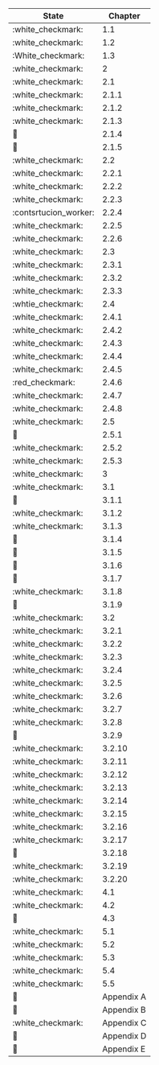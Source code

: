 | State                 | Chapter     |
| --------------------- | ----------- |
| :white_checkmark:     | 1.1         |
| :white_checkmark:     | 1.2         |
| :White_checkmark:     | 1.3         |
| :white_checkmark:     | 2           |
| :white_checkmark:     | 2.1         |
| :white_checkmark:     | 2.1.1       |
| :white_checkmark:     | 2.1.2       |
| :white_checkmark:     | 2.1.3       |
| :construction_worker: | 2.1.4       |
| :construction_worker: | 2.1.5       |
| :white_checkmark:     | 2.2         |
| :white_checkmark:     | 2.2.1       |
| :white_checkmark:     | 2.2.2       |
| :white_checkmark:     | 2.2.3       |
| :contsrtucion_worker: | 2.2.4       |
| :white_checkmark:     | 2.2.5       |
| :white_checkmark:     | 2.2.6       |
| :white_checkmark:     | 2.3         |
| :white_checkmark:     | 2.3.1       |
| :white_checkmark:     | 2.3.2       |
| :white_checkmark:     | 2.3.3       |
| :whtie_checkmark:     | 2.4         |
| :white_checkmark:     | 2.4.1       |
| :white_checkmark:     | 2.4.2       |
| :white_checkmark:     | 2.4.3       |
| :white_checkmark:     | 2.4.4       |
| :white_checkmark:     | 2.4.5       |
| :red_checkmark:       | 2.4.6       |
| :white_checkmark:     | 2.4.7       |
| :white_checkmark:     | 2.4.8       |
| :white_checkmark:     | 2.5         |
| :construction_worker: | 2.5.1       |
| :white_checkmark:     | 2.5.2       |
| :white_checkmark:     | 2.5.3       |
| :white_checkmark:     | 3           |
| :white_checkmark:     | 3.1         |
| :construction_worker: | 3.1.1       |
| :white_checkmark:     | 3.1.2       |
| :white_checkmark:     | 3.1.3       |
| :construction_worker: | 3.1.4       |
| :construction_worker: | 3.1.5       |
| :construction_worker: | 3.1.6       |
| :construction_worker: | 3.1.7       |
| :white_checkmark:     | 3.1.8       |
| :construction_worker: | 3.1.9       |
| :white_checkmark:     | 3.2         |
| :white_checkmark:     | 3.2.1       |
| :white_checkmark:     | 3.2.2       |
| :white_checkmark:     | 3.2.3       |
| :white_checkmark:     | 3.2.4       |
| :white_checkmark:     | 3.2.5       |
| :white_checkmark:     | 3.2.6       |
| :white_checkmark:     | 3.2.7       |
| :white_checkmark:     | 3.2.8       |
| :construction_worker: | 3.2.9       |
| :white_checkmark:     | 3.2.10      |
| :white_checkmark:     | 3.2.11      |
| :white_checkmark:     | 3.2.12      |
| :white_checkmark:     | 3.2.13      |
| :white_checkmark:     | 3.2.14      |
| :white_checkmark:     | 3.2.15      |
| :white_checkmark:     | 3.2.16      |
| :white_checkmark:     | 3.2.17      |
| :red_circle:          | 3.2.18      |
| :white_checkmark:     | 3.2.19      |
| :white_checkmark:     | 3.2.20      |
| :white_checkmark:     | 4.1         |
| :white_checkmark:     | 4.2         |
| :construction_worker: | 4.3         |
| :white_checkmark:     | 5.1         |
| :white_checkmark:     | 5.2         |
| :white_checkmark:     | 5.3         |
| :white_checkmark:     | 5.4         |
| :white_checkmark:     | 5.5         |
| :construction_worker: | Appendix A  |
| :red_circle:          | Appendix B  |
| :white_checkmark:     | Appendix C  |
| :construction_worker: | Appendix D  | 
| :construction_worker: | Appendix E  |
